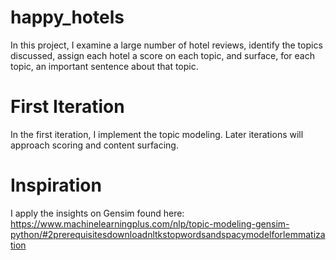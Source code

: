 # happy_hotels
In this project, I examine a large number of hotel reviews, identify the topics discussed, assign each hotel a score on each topic, and surface, for each topic, an important sentence about that topic.

# First Iteration
In the first iteration, I implement the topic modeling. Later iterations will approach scoring and content surfacing. 

# Inspiration
I apply the insights on Gensim found here:
https://www.machinelearningplus.com/nlp/topic-modeling-gensim-python/#2prerequisitesdownloadnltkstopwordsandspacymodelforlemmatization
